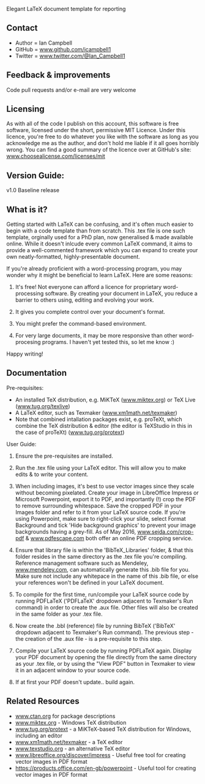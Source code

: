 Elegant LaTeX document template for reporting

Contact
-----------
- Author = Ian Campbell
- GitHub = www.github.com/icampbell1
- Twitter = www.twitter.com/@Ian_Campbell1

Feedback & improvements
-----------
Code pull requests and/or e-mail are very welcome

Licensing
-----------
As with all of the code I publish on this account, this software is free software, licensed under the short, permissive MIT Licence. Under this licence, you're free to do whatever you like with the software as long as you acknowledge me as the author, and don't hold me liable if it all goes horribly wrong.
You can find a good summary of the licence over at GitHub's site: www.choosealicense.com/licenses/mit

Version Guide:
-----------
v1.0
Baseline release

What is it?
-----------
Getting started with LaTeX can be confusing, and it's often much easier to begin with a code template than from
scratch. This .tex file is one such template, orginally used for a PhD plan, now generalised & made available online. While 
it doesn't inlcude every common LaTeX command, it aims to provide a well-commented framework which you can expand 
to create your own neatly-formatted, highly-presentable document.

If you're already proficient with a word-processing program, you may wonder why it might be beneficial to learn
LaTeX. Here are some reasons:

1) It's free! Not everyone can afford a licence for proprietary word-processing software. By creating your document
in LaTeX, you reduce a barrier to others using, editing and evolving your work.

2) It gives you complete control over your document's format.

3) You might prefer the command-based environment.

4) For very large documents, it may be more responsive than other word-procesing programs. I haven't yet tested 
this, so let me know :)

Happy writing!

Documentation
-----------
Pre-requisites:
- An installed TeX distribution, e.g. MiKTeX (www.miktex.org) or 
  TeX Live (www.tug.org/texlive)
- A LaTeX editor, such as Texmaker (www.xm1math.net/texmaker)
- Note that combined intallation packages exist, e.g. proTeXt, which combine
  the TeX distribution & editor (the editor is TeXStudio in this in the case of proTeXt) (www.tug.org/protext)

User Guide:

1) Ensure the pre-requisites are installed.

2) Run the .tex file using your LaTeX editor. This will allow you to make edits & to write your content.

3) When including images, it's best to use vector images since they scale without becoming pixelated. Create your image in LibreOffice Impress or Microsoft Powerpoint, export it to PDF, and importantly (!) crop the PDF to remove surrounding whitespace. Save the cropped PDF in your Images folder and refer to it from your LaTeX source code. If you're using Powerpoint, make sure to right-click your slide, select Format Background and tick 'Hide background graphics' to prevent your image backgrounds having a grey-fill. As of May 2016, www.sejda.com/crop-pdf & www.pdfescape.com both offer an online PDF cropping service.

4) Ensure that library file is within the 'BibTeX_Libraries' folder, & that this folder resides in the same directory as the .tex file you're compiling. Reference management software such as Mendeley, www.mendeley.com, can automatically generate this .bib file for you. Make sure not include any whitepace in the name of this .bib file, or else your references won't be defined in your LaTeX document.

5) To compile for the first time, run/compile your LaTeX source code by running PDFLaTeX ('PDFLaTeX' dropdown adjacent to Texmaker's Run command) in order to create the .aux file. Other files will also be created in the same folder as your .tex file.

6) Now create the .bbl (reference) file by running BibTeX ('BibTeX' dropdown adjacent to Texmaker's Run command). The previous step - the creation of the .aux file - is a pre-requisite to this step.

7) Compile your LaTeX source code by running PDFLaTeX again. Display your PDF document by opening the file directly from the same directory as your .tex file, or by using the "View PDF" button in Texmaker to view it in an adjacent window to your source code.

8) If at first your PDF doesn't update.. build again.

Related Resources
-----------
- www.ctan.org for package descriptions
- www.miktex.org - Windows TeX distribution
- www.tug.org/protext - a MiKTeX-based TeX distribution for Windows, including an editor
- www.xm1math.net/texmaker - a TeX editor
- www.texstudio.org - an alternative TeX editor
- www.libreoffice.org/discover/impress - Useful free tool for creating vector images in PDF format
- https://products.office.com/en-gb/powerpoint - Useful tool for creating vector images in PDF format


